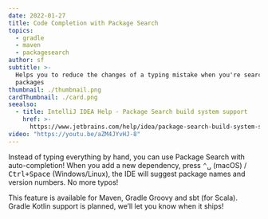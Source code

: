 ```yaml
---
date: 2022-01-27
title: Code Completion with Package Search
topics:
  - gradle
  - maven
  - packagesearch
author: sf
subtitle: >-
  Helps you to reduce the changes of a typing mistake when you're searching for
  packages
thumbnail: ./thumbnail.png
cardThumbnail: ./card.png
seealso:
  - title: IntelliJ IDEA Help - Package Search build system support
    href: >-
      https://www.jetbrains.com/help/idea/package-search-build-system-support-limitations.html#maven_support
video: "https://youtu.be/aZM4JYvHJ-8"
---
```


Instead of typing everything by hand, you can use Package Search with auto-completion! When you add a new dependency, press <kbd>⌃␣</kbd> (macOS) / <kbd>Ctrl+Space</kbd> (Windows/Linux), the IDE will suggest package names and version numbers. No more typos!

This feature is available for Maven, Gradle Groovy and sbt (for Scala). Gradle Kotlin support is planned, we’ll let you know when it ships!
